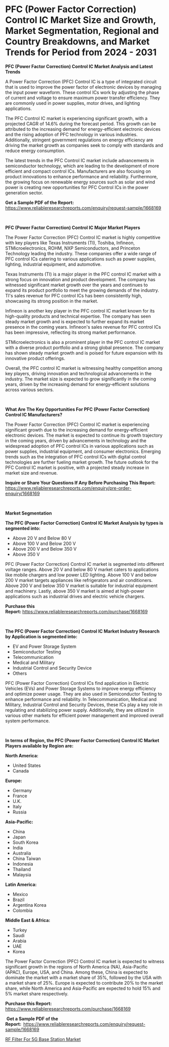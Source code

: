 <p><h1>PFC (Power Factor Correction) Control IC Market Size and Growth, Market Segmentation, Regional and Country Breakdowns, and Market Trends for Period from 2024 -  2031</h1></p><p><strong>PFC (Power Factor Correction) Control IC Market Analysis and Latest Trends</strong></p>
<p><p>A Power Factor Correction (PFC) Control IC is a type of integrated circuit that is used to improve the power factor of electronic devices by managing the input power waveform. These control ICs work by adjusting the phase of current and voltage to ensure maximum power transfer efficiency. They are commonly used in power supplies, motor drives, and lighting applications.</p><p>The PFC Control IC market is experiencing significant growth, with a projected CAGR of 14.6% during the forecast period. This growth can be attributed to the increasing demand for energy-efficient electronic devices and the rising adoption of PFC technology in various industries. Additionally, stringent government regulations on energy efficiency are driving the market growth as companies seek to comply with standards and reduce energy consumption.</p><p>The latest trends in the PFC Control IC market include advancements in semiconductor technology, which are leading to the development of more efficient and compact control ICs. Manufacturers are also focusing on product innovations to enhance performance and reliability. Furthermore, the growing focus on renewable energy sources such as solar and wind power is creating new opportunities for PFC Control ICs in the power generation sector.</p></p>
<p><strong>Get a Sample PDF of the Report:&nbsp;</strong> <a href="https://www.reliableresearchreports.com/enquiry/request-sample/1668169">https://www.reliableresearchreports.com/enquiry/request-sample/1668169</a></p>
<p>&nbsp;</p>
<p><strong>PFC (Power Factor Correction) Control IC Major Market Players</strong></p>
<p><p>The Power Factor Correction (PFC) Control IC market is highly competitive with key players like Texas Instruments (TI), Toshiba, Infineon, STMicroelectronics, ROHM, NXP Semiconductors, and Princeton Technology leading the industry. These companies offer a wide range of PFC control ICs catering to various applications such as power supplies, lighting, industrial equipment, and automotive.</p><p>Texas Instruments (TI) is a major player in the PFC control IC market with a strong focus on innovation and product development. The company has witnessed significant market growth over the years and continues to expand its product portfolio to meet the growing demands of the industry. TI's sales revenue for PFC control ICs has been consistently high, showcasing its strong position in the market.</p><p>Infineon is another key player in the PFC control IC market known for its high-quality products and technical expertise. The company has seen steady market growth and is expected to further expand its market presence in the coming years. Infineon's sales revenue for PFC control ICs has been impressive, reflecting its strong market performance.</p><p>STMicroelectronics is also a prominent player in the PFC control IC market with a diverse product portfolio and a strong global presence. The company has shown steady market growth and is poised for future expansion with its innovative product offerings.</p><p>Overall, the PFC control IC market is witnessing healthy competition among key players, driving innovation and technological advancements in the industry. The market size is expected to grow significantly in the coming years, driven by the increasing demand for energy-efficient solutions across various sectors.</p></p>
<p>&nbsp;</p>
<p><strong>What Are The Key Opportunities For PFC (Power Factor Correction) Control IC Manufacturers?</strong></p>
<p><p>The Power Factor Correction (PFC) Control IC market is experiencing significant growth due to the increasing demand for energy-efficient electronic devices. The market is expected to continue its growth trajectory in the coming years, driven by advancements in technology and the widespread adoption of PFC control ICs in various applications such as power supplies, industrial equipment, and consumer electronics. Emerging trends such as the integration of PFC control ICs with digital control technologies are further fueling market growth. The future outlook for the PFC Control IC market is positive, with a projected steady increase in market size and revenue.</p></p>
<p><strong>Inquire or Share Your Questions If Any Before Purchasing This Report:</strong> <a href="https://www.reliableresearchreports.com/enquiry/pre-order-enquiry/1668169">https://www.reliableresearchreports.com/enquiry/pre-order-enquiry/1668169</a></p>
<p>&nbsp;</p>
<p><strong>Market Segmentation</strong></p>
<p><strong>The PFC (Power Factor Correction) Control IC Market Analysis by types is segmented into:</strong></p>
<p><ul><li>Above 20 V and Below 80 V</li><li>Above 100 V and Below 200 V</li><li>Above 200 V and Below 350 V</li><li>Above 350 V</li></ul></p>
<p><p>PFC (Power Factor Correction) Control IC market is segmented into different voltage ranges. Above 20 V and below 80 V market caters to applications like mobile chargers and low power LED lighting. Above 100 V and below 200 V market targets appliances like refrigerators and air conditioners. Above 200 V and below 350 V market is suitable for industrial equipment and machinery. Lastly, above 350 V market is aimed at high-power applications such as industrial drives and electric vehicle chargers.</p></p>
<p><strong>Purchase this Report:&nbsp;</strong><a href="https://www.reliableresearchreports.com/purchase/1668169">https://www.reliableresearchreports.com/purchase/1668169</a></p>
<p>&nbsp;</p>
<p><strong>The PFC (Power Factor Correction) Control IC Market Industry Research by Application is segmented into:</strong></p>
<p><ul><li>EV and Power Storage System</li><li>Semiconductor Testing</li><li>Telecommunication</li><li>Medical and Military</li><li>Industrial Control and Security Device</li><li>Others</li></ul></p>
<p><p>PFC (Power Factor Correction) Control ICs find application in Electric Vehicles (EVs) and Power Storage Systems to improve energy efficiency and optimize power usage. They are also used in Semiconductor Testing to enhance performance and reliability. In Telecommunication, Medical and Military, Industrial Control and Security Devices, these ICs play a key role in regulating and stabilizing power supply. Additionally, they are utilized in various other markets for efficient power management and improved overall system performance.</p></p>
<p>&nbsp;</p>
<p><strong>In terms of Region, the PFC (Power Factor Correction) Control IC Market Players available by Region are:</strong></p>
<p>
    <p> <strong> North America: </strong>
        <ul>
            <li>United States</li>
            <li>Canada</li>
        </ul>
        </p> 
    <p> <strong> Europe: </strong>
        <ul>
            <li>Germany</li>
            <li>France</li>
            <li>U.K.</li>
            <li>Italy</li>
            <li>Russia</li>
        </ul>
        </p> 
    <p> <strong> Asia-Pacific: </strong>
        <ul>
            <li>China</li>
            <li>Japan</li>
            <li>South Korea</li>
            <li>India</li>
            <li>Australia</li>
            <li>China Taiwan</li>
            <li>Indonesia</li>
            <li>Thailand</li>
            <li>Malaysia</li>
        </ul>
        </p> 
    <p> <strong> Latin America: </strong>
        <ul>
            <li>Mexico</li>
            <li>Brazil</li>
            <li>Argentina Korea</li>
            <li>Colombia</li>
        </ul>
        </p> 
    <p> <strong> Middle East & Africa: </strong>
        <ul>
            <li>Turkey</li>
            <li>Saudi</li>
            <li>Arabia</li>
            <li>UAE</li>
            <li>Korea</li>
        </ul>
    </p>
    </p>
<p><p>The Power Factor Correction (PFC) Control IC market is expected to witness significant growth in the regions of North America (NA), Asia-Pacific (APAC), Europe, USA, and China. Among these, China is expected to dominate the market with a market share of 35%, followed by the USA with a market share of 25%. Europe is expected to contribute 20% to the market share, while North America and Asia-Pacific are expected to hold 15% and 5% market share respectively.</p></p>
<p><strong>Purchase this Report: </strong><a href="https://www.reliableresearchreports.com/purchase/1668169">https://www.reliableresearchreports.com/purchase/1668169</a></p>
<p>&nbsp;<strong>Get a Sample PDF of the Report:&nbsp;&nbsp;</strong><a href="https://www.reliableresearchreports.com/enquiry/request-sample/1668169">https://www.reliableresearchreports.com/enquiry/request-sample/1668169</a></p>
<p><strong></strong></p>
<p><p><a href="https://github.com/mabutironaldo/Market-Research-Report-List-3/blob/main/rf-filter-for-5g-base-station-market.md">RF Filter For 5G Base Station Market</a></p></p>